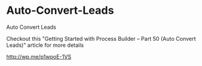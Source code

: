 # Auto-Convert-Leads
Auto Convert Leads


Checkout this "Getting Started with Process Builder – Part 50 (Auto Convert Leads)" article for more details 

http://wp.me/p1wpoE-1VS
